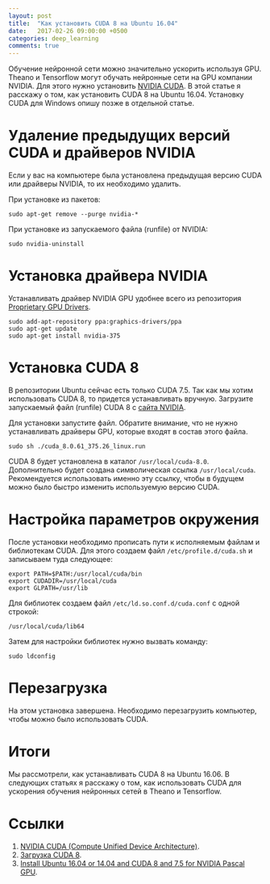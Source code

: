 ```yaml
---
layout: post
title:  "Как установить CUDA 8 на Ubuntu 16.04"
date:   2017-02-26 09:00:00 +0500
categories: deep_learning
comments: true
---
```

Обучение нейронной сети можно значительно ускорить используя GPU. Theano и Tensorflow могут обучать нейронные сети на GPU компании NVIDIA. Для этого нужно установить [NVIDIA CUDA](http://www.nvidia.ru/object/cuda-parallel-computing-ru.html). В этой статье я расскажу о том, как установить CUDA 8 на Ubuntu 16.04. Установку CUDA для Windows опишу позже в отдельной статье.

<!--more-->

# Удаление предыдущих версий CUDA и драйверов NVIDIA

Если у вас на компьютере была установлена предыдущая версию CUDA или драйверы NVIDIA, то их необходимо удалить.

При установке из пакетов:

    sudo apt-get remove --purge nvidia-*

При установке из запускаемого файла (runfile) от NVIDIA:

    sudo nvidia-uninstall
    
# Установка драйвера NVIDIA

Устанавливать драйвер NVIDIA GPU удобнее всего из репозитория [Proprietary GPU Drivers](https://launchpad.net/~graphics-drivers/+archive/ubuntu/ppa). 

    sudo add-apt-repository ppa:graphics-drivers/ppa
    sudo apt-get update
    sudo apt-get install nvidia-375

# Установка CUDA 8

В репозитории Ubuntu сейчас есть только CUDA 7.5. Так как мы хотим использовать CUDA 8, то придется устанавливать вручную. Загрузите запускаемый файл (runfile) CUDA 8 с [сайта NVIDIA](https://developer.nvidia.com/cuda-downloads). 

Для установки запустите файл. Обратите внимание, что не нужно устанавливать драйверы GPU, которые входят в состав этого файла.

    sudo sh ./cuda_8.0.61_375.26_linux.run

CUDA 8 будет установлена в каталог `/usr/local/cuda-8.0`. Дополнительно будет создана символическая ссылка `/usr/local/cuda`. Рекомендуется использовать именно эту ссылку, чтобы в будущем можно было быстро изменить используемую версию CUDA.

# Настройка параметров окружения

После установки необходимо прописать пути к исполняемым файлам и библиотекам CUDA. Для этого создаем файл `/etc/profile.d/cuda.sh` и записываем туда следующее:
    
    export PATH=$PATH:/usr/local/cuda/bin
    export CUDADIR=/usr/local/cuda
    export GLPATH=/usr/lib

Для библиотек создаем файл `/etc/ld.so.conf.d/cuda.conf` с одной строкой:

    /usr/local/cuda/lib64
    
Затем для настройки библиотек нужно вызвать команду: 

    sudo ldconfig

# Перезагрузка

На этом установка завершена. Необходимо перезагрузить компьютер, чтобы можно было использовать CUDA.

# Итоги

Мы рассмотрели, как устанавливать CUDA 8 на Ubuntu 16.06. В следующих статьях я расскажу о том, как использовать CUDA для ускорения обучения нейронных сетей в Theano и Tensorflow.

# Ссылки

1. [NVIDIA CUDA (Compute Unified Device Architecture)](http://www.nvidia.ru/object/cuda-parallel-computing-ru.html).
2. [Загрузка CUDA 8](https://developer.nvidia.com/cuda-downloads).
3. [Install Ubuntu 16.04 or 14.04 and CUDA 8 and 7.5 for NVIDIA Pascal GPU](https://www.pugetsystems.com/labs/hpc/Install-Ubuntu-16-04-or-14-04-and-CUDA-8-and-7-5-for-NVIDIA-Pascal-GPU-825/).




